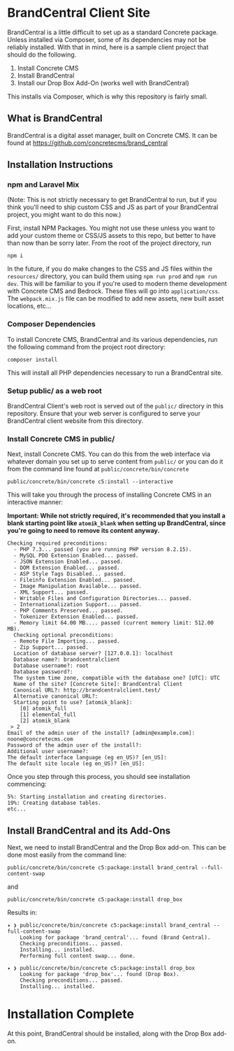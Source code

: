 
# BrandCentral Client Site

BrandCentral is a little difficult to set up as a standard Concrete package. Unless installed via Composer, some of its dependencies may not be reliably installed. With that in mind, here is a sample client project that should do the following.

1. Install Concrete CMS
2. Install BrandCentral
3. Install our Drop Box Add-On (works well with BrandCentral)

This installs via Composer, which is why this repository is fairly small.

## What is BrandCentral

BrandCentral is a digital asset manager, built on Concrete CMS. It can be found at https://github.com/concretecms/brand_central

## Installation Instructions

### npm and Laravel Mix

(Note: This is not strictly necessary to get BrandCentral to run, but if you think you'll need to ship custom CSS and JS as part of your BrandCentral project, you might want to do this now.)

First, install NPM Packages. You might not use these unless you want to add your custom theme or CSS/JS assets to this repo, but better to have than now than be sorry later. From the root of the project directory, run

    npm i

In the future, if you do make changes to the CSS and JS files within the `resources/` directory, you can build them using `npm run prod` and `npm run dev`. This will be familiar to you if you're used to modern theme development with Concrete CMS and Bedrock. These files will go into `application/css`. The `webpack.mix.js` file can be modified to add new assets, new built asset locations, etc...

### Composer Dependencies

To install Concrete CMS, BrandCentral and its various dependencies, run the following command from the project root directory:

    composer install

This will install all PHP dependencies necessary to run a BrandCentral site.

### Setup public/ as a web root

BrandCentral Client's web root is served out of the `public/` directory in this repository. Ensure that your web server is configured to serve your BrandCentral client website from this directory.

### Install Concrete CMS in public/

Next, install Concrete CMS. You can do this from the web interface via whatever domain you set up to serve content from `public/` or you can do it from the command line found at `public/concrete/bin/concrete`

    public/concrete/bin/concrete c5:install --interactive

This will take you through the process of installing Concrete CMS in an interactive manner:

**Important: While not strictly required, it's recommended that you install a blank starting point like `atomik_blank` when setting up BrandCentral, since you're going to need to remove its content anyway.**

    Checking required preconditions:
      - PHP 7.3... passed (you are running PHP version 8.2.15).
      - MySQL PDO Extension Enabled... passed.
      - JSON Extension Enabled... passed.
      - DOM Extension Enabled... passed.
      - ASP Style Tags Disabled... passed.
      - Fileinfo Extension Enabled... passed.
      - Image Manipulation Available... passed.
      - XML Support... passed.
      - Writable Files and Configuration Directories... passed.
      - Internationalization Support... passed.
      - PHP Comments Preserved... passed.
      - Tokenizer Extension Enabled... passed.
      - Memory limit 64.00 MB.... passed (current memory limit: 512.00 MB).
      Checking optional preconditions:
      - Remote File Importing... passed.
      - Zip Support... passed.
      Location of database server? [127.0.0.1]: localhost
      Database name?: brandcentralclient
      Database username?: root
      Database password?: 
      The system time zone, compatible with the database one? [UTC]: UTC
      Name of the site? [Concrete Site]: BrandCentral Client
      Canonical URL?: http://brandcentralclient.test/
      Alternative canonical URL?: 
      Starting point to use? [atomik_blank]: 
        [0] atomik_full
        [1] elemental_full
        [2] atomik_blank
     > 2
    Email of the admin user of the install? [admin@example.com]: noone@concretecms.com
    Password of the admin user of the install?: 
    Additional user username?: 
    The default interface language (eg en_US)? [en_US]: 
    The default site locale (eg en_US)? [en_US]: 

Once you step through this process, you should see installation commencing:

    5%: Starting installation and creating directories.
    19%: Creating database tables.
    etc...

## Install BrandCentral and its Add-Ons

Next, we need to install BrandCentral and the Drop Box add-on. This can be done most easily from the command line:

    public/concrete/bin/concrete c5:package:install brand_central --full-content-swap

and

    public/concrete/bin/concrete c5:package:install drop_box

Results in:

    ✦ ❯ public/concrete/bin/concrete c5:package:install brand_central --full-content-swap
        Looking for package 'brand_central'... found (Brand Central).
        Checking preconditions... passed.
        Installing... installed.
        Performing full content swap... done.
        
    ✦ ❯ public/concrete/bin/concrete c5:package:install drop_box                         
        Looking for package 'drop_box'... found (Drop Box).
        Checking preconditions... passed.
        Installing... installed.

# Installation Complete

At this point, BrandCentral should be installed, along with the Drop Box add-on.